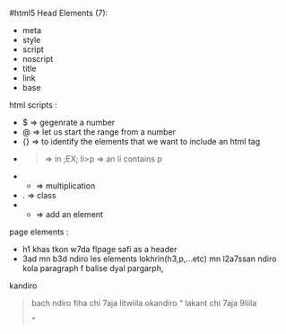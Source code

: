 #html5
Head Elements (7):
- meta
- style
- script
- noscript
- title
- link
- base


html scripts : 
- $ => gegenrate a number
- @ => let us start the range from a number
- {} => to identify the elements that we want to include an html tag
- > => in ;EX; li>p => an li contains p
- * => multiplication
- . => class
- + => add an element

page elements :
- h1 khas tkon w7da flpage safi as a header
- 3ad mn b3d ndiro les elements lokhrin(h3,p,...etc) 
mn l2a7ssan ndiro kola paragraph f balise dyal pargarph,


kandiro <blockquote> bach ndiro fiha chi 7aja litwiila
okandiro <q> lakant chi 7aja 9liila